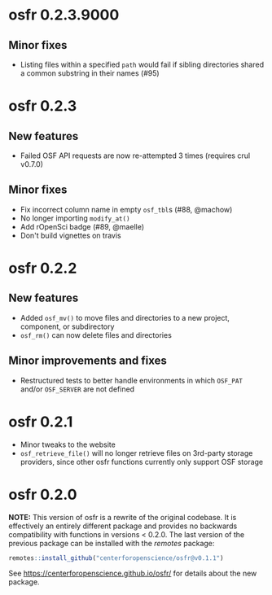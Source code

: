# osfr 0.2.3.9000

## Minor fixes

* Listing files within a specified `path` would fail if sibling directories
shared a common substring in their names (#95)

# osfr 0.2.3

## New features

* Failed OSF API requests are now re-attempted 3 times (requires crul v0.7.0)

## Minor fixes

* Fix incorrect column name in empty `osf_tbl`s (#88, @machow)
* No longer importing `modify_at()`
* Add rOpenSci badge (#89, @maelle)
* Don't build vignettes on travis

# osfr 0.2.2

## New features

* Added `osf_mv()` to move files and directories to a new project, component, or
subdirectory
* `osf_rm()` can now delete files and directories

## Minor improvements and fixes

* Restructured tests to better handle environments in which `OSF_PAT` and/or `OSF_SERVER` are not defined

# osfr 0.2.1

* Minor tweaks to the website
* `osf_retrieve_file()` will no longer retrieve files on 3rd-party storage
providers, since other osfr functions currently only support OSF storage

# osfr 0.2.0

**NOTE:** This version of osfr is a rewrite of the original codebase. It is
effectively an entirely different package and provides no backwards
compatibility with functions in versions < 0.2.0. The last version of the
previous package can be installed with the *remotes* package:

```r
remotes::install_github("centerforopenscience/osfr@v0.1.1")
```

See <https://centerforopenscience.github.io/osfr/> for details about the new
package.
